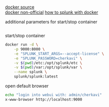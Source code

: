 [docker source](https://github.com/splunk/docker-splunk)  
[docker non-official](https://github.com/dennybritz/docker-splunk/blob/master/enterprise/README.md)
[how to splunk with docker](https://elatov.github.io/2017/09/using-splunk-with-docker/)  

additional parameters for start/stop container
```bash
```

start/stop container
```bash
docker run -d \
    -p 9000:8000 \
    -e "SPLUNK_START_ARGS=--accept-license" \
    -e "SPLUNK_PASSWORD=cherkavi" \
    -v $(pwd)/etc:/opt/splunk/etc \
    -v $(pwd)/var:/opt/splunk/var \
    --name splunk \
    splunk/splunk:latest
```

open default browser
```bash
echo "login into webui with: admin/cherkavi"
x-www-browser http://localhost:9000
```

